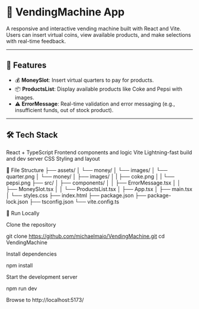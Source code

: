# 🥤 VendingMachine App

A responsive and interactive vending machine built with React and Vite. Users can insert virtual coins, view available products, and make selections with real-time feedback.

---

## 🚀 Features

- 💰 **MoneySlot**: Insert virtual quarters to pay for products.
- 📦 **ProductsList**: Display available products like Coke and Pepsi with images.
- ⚠️ **ErrorMessage**: Real-time validation and error messaging (e.g., insufficient funds, out of stock product).

---

## 🛠️ Tech Stack

React + TypeScript Frontend components and logic
Vite Lightning-fast build and dev server
CSS Styling and layout

📁 File Structure
├── assets/
│ └── money/
│ └── images/
│ └── quarter.png
│ └── money/
│ ├── images/
│ | ├── coke.png
│ | └── pepsi.png
├── src/
│ ├── components/
│ │ ├── ErrorMessage.tsx
│ │ ├── MoneySlot.tsx
│ │ └── ProductsList.tsx
│ ├── App.tsx
│ ├── main.tsx
│ └── styles.css
├── index.html
├── package.json
├── package-lock.json
├── tsconfig.json
└── vite.config.ts

🧪 Run Locally

Clone the repository

git clone https://github.com/michaelmaio/VendingMachine.git
cd VendingMachine

Install dependencies

npm install

Start the development server

npm run dev

Browse to http://localhost:5173/
